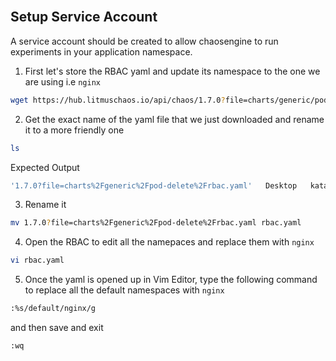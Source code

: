 <br>

## Setup Service Account

A service account should be created to allow chaosengine to run experiments in your application namespace.

1. First let's store the RBAC yaml and update its namespace to the one we are using i.e `nginx`

```bash
wget https://hub.litmuschaos.io/api/chaos/1.7.0?file=charts/generic/pod-delete/rbac.yaml
```

2. Get the exact name of the yaml file that we just downloaded and rename it to a more friendly one

```bash
ls
```

Expected Output

```bash
'1.7.0?file=charts%2Fgeneric%2Fpod-delete%2Frbac.yaml'   Desktop   katacoda-finished
```

3. Rename it

```bash
mv 1.7.0?file=charts%2Fgeneric%2Fpod-delete%2Frbac.yaml rbac.yaml
```

4. Open the RBAC to edit all the namepaces and replace them with `nginx`

```bash
vi rbac.yaml
```

5. Once the yaml is opened up in Vim Editor, type the following command to replace all the default namespaces with `nginx`

```bash
:%s/default/nginx/g
```

and then save and exit

```bash
:wq
```
